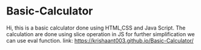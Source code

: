 # Basic-Calculator
Hi, this is a basic calculator done using HTML,CSS and Java Script. The calculation are done using slice operation in JS for further simplification we can use eval function.
link: https://krishaant003.github.io/Basic-Calculator/
